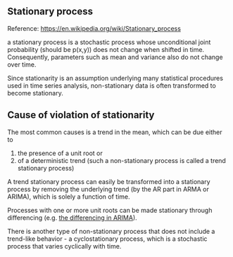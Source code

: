 Stationary process
--------------------------

Reference: https://en.wikipedia.org/wiki/Stationary_process

a stationary process is a stochastic process whose unconditional joint probability (should be p(x,y)) does not change when shifted in time.  
Consequently, parameters such as mean and variance also do not change over time.

Since stationarity is an assumption underlying many statistical procedures used in time series analysis,
non-stationary data is often transformed to become stationary.


Cause of violation of stationarity
----------------------------------------

The most common causes is a trend in the mean, 
which can be due either to  
1. the presence of a unit root or  
2. of a deterministic trend (such a non-stationary process is called a trend stationary process)

A trend stationary process can easily be transformed into a stationary process by removing the underlying trend (by the AR part in ARMA or ARIMA),
which is solely a function of time.

Processes with one or more unit roots can be made stationary through differencing (e.g. [the differencing in ARIMA](../ARIMA/README.md)).

There is another type of non-stationary process that does not include a trend-like behavior - a cyclostationary process,
which is a stochastic process that varies cyclically with time.


